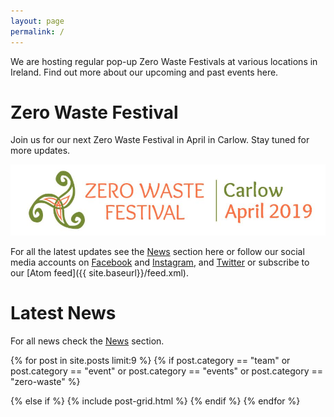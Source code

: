 ```yaml
---
layout: page
permalink: /
---
```


We are hosting regular pop-up Zero Waste Festivals at various locations in Ireland. Find out more about our upcoming and past events here.


# Zero Waste Festival

Join us for our next Zero Waste Festival in April in Carlow. Stay tuned for more updates.

[<picture> <source media="(min-width: 650px)" srcset="/images/events/2019-04-festival/carlow-zero-waste-festival-logo-wide.jpg"> <img src="/images/events/2019-04-festival/carlow-zero-waste-festival-logo-long.jpg" alt="Zero Waste Festival Carlow" style="width:auto;"> </picture>](/2019-04-festival)

For all the latest updates see the [News](/news) section here or follow our social media accounts on [Facebook](https://www.facebook.com/ZeroWasteFestivalIreland) and [Instagram](https://www.instagram.com/zerowastefestirl), and [Twitter](https://twitter.com/ZeroWasteFest) or subscribe to our [Atom feed]({{ site.baseurl}}/feed.xml).


# Latest News

For all news check the [News](/news) section.

<div class="tiles">
{% for post in site.posts  limit:9 %}
  {% if post.category == "team" or post.category == "event" or post.category == "events" or post.category == "zero-waste" %} 
  
  {% else if %}
	{% include post-grid.html %}
  {% endif %}
{% endfor %}
</div>

